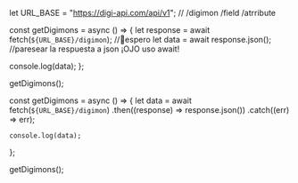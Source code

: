 let URL_BASE = "https://digi-api.com/api/v1"; //   /digimon  /field  /atrribute

const getDigimons = async () => {
  let response = await fetch(`${URL_BASE}/digimon`); //🛑espero
  let data = await response.json(); //paresear la respuesta a json ¡OJO uso await!

  console.log(data);
};

getDigimons();



const getDigimons = async () => {
  let data = await fetch(`${URL_BASE}/digimon`)
    .then((response) => response.json())
    .catch((err) => err);

    console.log(data);
};

getDigimons();